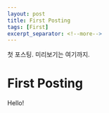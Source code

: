 ```yaml
---
layout: post
title: First Posting
tags: [First]
excerpt_separator: <!--more-->
---
```


첫 포스팅. 미리보기는 여기까지.  
<!--more-->

# First Posting

Hello!

